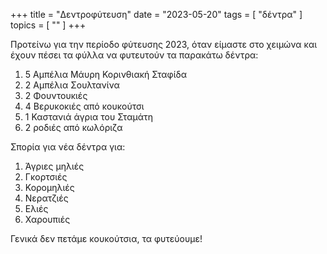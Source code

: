 +++
title = "Δεντροφύτευση"
date = "2023-05-20"
tags = [ "δέντρα" ]
topics = [ "" ]
+++

Προτείνω για την περίοδο φύτευσης 2023, όταν είμαστε στο χειμώνα και έχουν πέσει τα φύλλα να φυτευτούν τα παρακάτω δέντρα:

1.  5 Αμπέλια Μάυρη Κορινθιακή Σταφίδα
2.  2 Αμπέλια Σουλτανίνα
3.  2 Φουντουκιές
4.  4 Βερυκοκιές από κουκούτσι
5.  1 Καστανιά άγρια του Σταμάτη
6.  2 ροδιές από κωλόριζα

Σπορία για νέα δέντρα για:

1.  Άγριες μηλιές
2.  Γκορτσιές
3.  Κορομηλιές
4.  Νερατζιές
5.  Ελιές
6.  Χαρουπιές

Γενικά δεν πετάμε κουκούτσια, τα φυτεύουμε!
